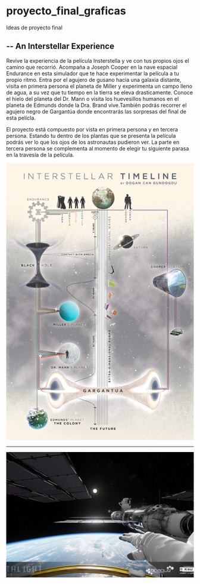 # proyecto_final_graficas

Ideas de proyecto final 

-- An Interstellar Experience 
--

Revive la experiencia de la película Insterstella y ve con tus propios ojos el camino que recorrió. Acompaña a Joseph Cooper en la nave espacial Endurance en esta simulador que te hace experimentar la película a tu propio ritmo. Entra por el agujero de gusano hacia una galaxia distante, visita en primera persona el planeta de Miller y experimenta un campo lleno de agua, a su vez que tu tiempo en la tierra se eleva drasticamente. Conoce el hielo del planeta del Dr. Mann o visita los huevesillos humanos en el planeta de Edmunds donde la Dra. Brand vive.También podrás recorrer el agujero negro de Gargantúa donde encontrarás las sorpresas del final de esta pelícla.

El proyecto está compuesto por vista en primera persona y en tercera persona. Estando tu dentro de los plantas que se presenta la película podrás ver lo que los ojos de los astronautas pudieron ver. La parte en tercera persona se complementa al momento de elegir tu siguiente parasa en la travesía de la película.

![Interpretación del mundo de Interstellar en tercera persona](interstellar_1.png)
______________________________________________________
![Idea de interpretación del mundo en primera persona](interstellar_2.jfif)
